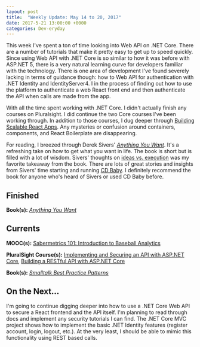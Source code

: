 ```yaml
---
layout: post
title:  "Weekly Update: May 14 to 20, 2017"
date: 2017-5-21 13:00:00 +0000
categories: Dev-eryday
---
```

This week I've spent a ton of time looking into Web API on .NET Core. There are a number of tutorials that make it pretty easy to get up to speed quickly. Since using Web API with .NET Core is so similar to how it was before with ASP.NET 5, there is a very natural learning curve for developers familiar with the technology. There is one area of development I've found severely lacking in terms of guidance though: how to Web API for authentication with .NET Identity and IdentityServer4. I in the process of finding out how to use the platform to authenticate a web React front end and then authenticate the API when calls are made from the app.

With all the time spent working with .NET Core. I didn't actually finish any courses on Pluralsight. I did continue the two Core courses I've been working through. In addition to those courses, I dug deeper through [Building Scalable React Apps][re]. Any mysteries or confusion around containers, components, and React Boilerplate are disappearing.

For reading, I breezed through Derek Sivers' *[Anything You Want][ayw]*. It's a refreshing take on how to get what you want in life. The book is short but is filled with a lot of wisdom. Sivers' thoughts on [ideas vs. execution][ie] was my favorite takeaway from the book. There are lots of great stories and insights from Sivers' time starting and running [CD Baby][cd]. I definitely recommend the book for anyone who's heard of Sivers or used CD Baby before.

Finished
--------
**Book(s):** *[Anything You Want][ayw]* 

Currents
--------
**MOOC(s):** [Sabermetrics 101: Introduction to Baseball Analytics][saber]

**PluralSight Course(s):** [Implementing and Securing an API with ASP.NET Core][core], [Building a RESTful API with ASP.NET Core][rest]

**Book(s):** *[Smalltalk Best Practice Patterns][sbp]*

On the Next...
--------
I'm going to continue digging deeper into how to use a .NET Core Web API to secure a React frontend and the API itself. I'm planning to read through docs and implement any security tutorials I can find. The .NET Core MVC project shows how to implement the basic .NET Identity features (register account, login, logout, etc.). At the very least, I should be able to mimic this functionality using REST based calls.

[rest]: https://app.pluralsight.com/library/courses/asp-dot-net-core-restful-api-building/table-of-contents
[core]: https://app.pluralsight.com/library/courses/aspdotnetcore-implementing-securing-api/table-of-contents
[saber]: https://www.edx.org/course/sabermetrics-101-introduction-baseball-bux-sabr101x-0
[sbp]: https://www.amazon.com/Smalltalk-Best-Practice-Patterns-Kent/dp/013476904X
[ayw]: https://www.amazon.com/Anything-You-Want-Lessons-Entrepreneur-ebook/dp/B00SI0B5FS/ref=sr_1_1?ie=UTF8&qid=1494987347&sr=8-1&keywords=anything+you+want
[re]: https://app.pluralsight.com/library/courses/react-boilerplate-building-scalable-apps/table-of-contents
[ie]: https://sivers.org/multiply
[cd]: https://en.wikipedia.org/wiki/CD_Baby